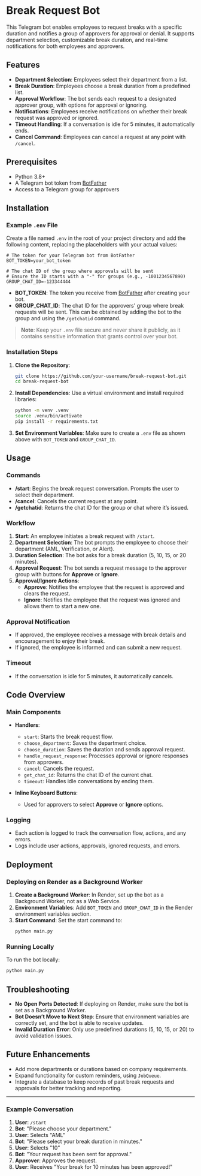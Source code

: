 # Break Request Bot

This Telegram bot enables employees to request breaks with a specific duration and notifies a group of approvers for approval or denial. It supports department selection, customizable break duration, and real-time notifications for both employees and approvers.

## Features

- **Department Selection**: Employees select their department from a list.
- **Break Duration**: Employees choose a break duration from a predefined list.
- **Approval Workflow**: The bot sends each request to a designated approver group, with options for approval or ignoring.
- **Notifications**: Employees receive notifications on whether their break request was approved or ignored.
- **Timeout Handling**: If a conversation is idle for 5 minutes, it automatically ends.
- **Cancel Command**: Employees can cancel a request at any point with `/cancel`.

## Prerequisites

- Python 3.8+
- A Telegram bot token from [BotFather](https://t.me/BotFather)
- Access to a Telegram group for approvers

## Installation

### Example `.env` File

Create a file named `.env` in the root of your project directory and add the following content, replacing the placeholders with your actual values:

```plaintext
# The token for your Telegram bot from BotFather
BOT_TOKEN=your_bot_token

# The chat ID of the group where approvals will be sent
# Ensure the ID starts with a "-" for groups (e.g., -1001234567890)
GROUP_CHAT_ID=-123344444
```

- **BOT_TOKEN**: The token you receive from [BotFather](https://t.me/BotFather) after creating your bot.
- **GROUP_CHAT_ID**: The chat ID for the approvers' group where break requests will be sent. This can be obtained by adding the bot to the group and using the `/getchatid` command.

> **Note**: Keep your `.env` file secure and never share it publicly, as it contains sensitive information that grants control over your bot.

### Installation Steps

1. **Clone the Repository**:
   ```bash
   git clone https://github.com/your-username/break-request-bot.git
   cd break-request-bot
   ```

2. **Install Dependencies**:
   Use a virtual environment and install required libraries:
   ```bash
   python -m venv .venv
   source .venv/bin/activate
   pip install -r requirements.txt
   ```

3. **Set Environment Variables**:
   Make sure to create a `.env` file as shown above with `BOT_TOKEN` and `GROUP_CHAT_ID`.

## Usage

### Commands

- **/start**: Begins the break request conversation. Prompts the user to select their department.
- **/cancel**: Cancels the current request at any point.
- **/getchatid**: Returns the chat ID for the group or chat where it’s issued.

### Workflow

1. **Start**: An employee initiates a break request with `/start`.
2. **Department Selection**: The bot prompts the employee to choose their department (AML, Verification, or Alert).
3. **Duration Selection**: The bot asks for a break duration (5, 10, 15, or 20 minutes).
4. **Approval Request**: The bot sends a request message to the approver group with buttons for **Approve** or **Ignore**.
5. **Approval/Ignore Actions**:
   - **Approve**: Notifies the employee that the request is approved and clears the request.
   - **Ignore**: Notifies the employee that the request was ignored and allows them to start a new one.

### Approval Notification

- If approved, the employee receives a message with break details and encouragement to enjoy their break.
- If ignored, the employee is informed and can submit a new request.

### Timeout

- If the conversation is idle for 5 minutes, it automatically cancels.

## Code Overview

### Main Components

- **Handlers**:
  - `start`: Starts the break request flow.
  - `choose_department`: Saves the department choice.
  - `choose_duration`: Saves the duration and sends approval request.
  - `handle_request_response`: Processes approval or ignore responses from approvers.
  - `cancel`: Cancels the request.
  - `get_chat_id`: Returns the chat ID of the current chat.
  - `timeout`: Handles idle conversations by ending them.

- **Inline Keyboard Buttons**:
  - Used for approvers to select **Approve** or **Ignore** options.

### Logging

- Each action is logged to track the conversation flow, actions, and any errors.
- Logs include user actions, approvals, ignored requests, and errors.

## Deployment

### Deploying on Render as a Background Worker

1. **Create a Background Worker**: In Render, set up the bot as a Background Worker, not as a Web Service.
2. **Environment Variables**: Add `BOT_TOKEN` and `GROUP_CHAT_ID` in the Render environment variables section.
3. **Start Command**: Set the start command to:
   ```bash
   python main.py
   ```

### Running Locally

To run the bot locally:
```bash
python main.py
```

## Troubleshooting

- **No Open Ports Detected**: If deploying on Render, make sure the bot is set as a Background Worker.
- **Bot Doesn’t Move to Next Step**: Ensure that environment variables are correctly set, and the bot is able to receive updates.
- **Invalid Duration Error**: Only use predefined durations (5, 10, 15, or 20) to avoid validation issues.

## Future Enhancements

- Add more departments or durations based on company requirements.
- Expand functionality for custom reminders, using `JobQueue`.
- Integrate a database to keep records of past break requests and approvals for better tracking and reporting.

---

### Example Conversation

1. **User**: `/start`
2. **Bot**: "Please choose your department."
3. **User**: Selects "AML"
4. **Bot**: "Please select your break duration in minutes."
5. **User**: Selects "10"
6. **Bot**: "Your request has been sent for approval."
7. **Approver**: Approves the request.
8. **User**: Receives "Your break for 10 minutes has been approved!"

